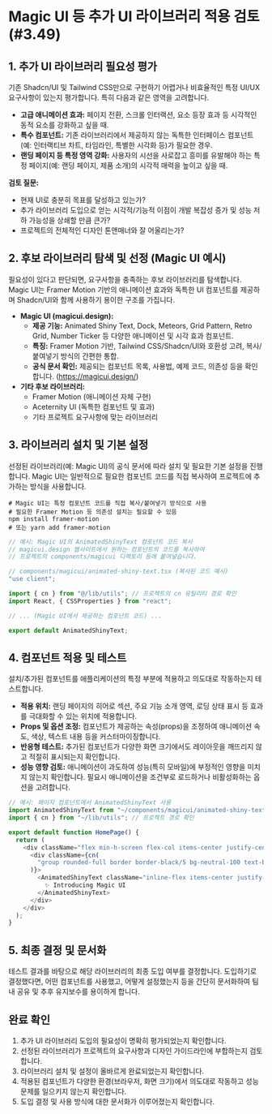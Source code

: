 # Magic UI 등 추가 UI 라이브러리 적용 검토 (#3.49)

## 1. 추가 UI 라이브러리 필요성 평가

기존 Shadcn/UI 및 Tailwind CSS만으로 구현하기 어렵거나 비효율적인 특정 UI/UX 요구사항이 있는지 평가합니다. 특히 다음과 같은 영역을 고려합니다.

-   **고급 애니메이션 효과:** 페이지 전환, 스크롤 인터랙션, 요소 등장 효과 등 시각적인 동적 요소를 강화하고 싶을 때.
-   **특수 컴포넌트:** 기존 라이브러리에서 제공하지 않는 독특한 인터페이스 컴포넌트(예: 인터랙티브 차트, 타임라인, 특별한 시각화 등)가 필요한 경우.
-   **랜딩 페이지 등 특정 영역 강화:** 사용자의 시선을 사로잡고 흥미를 유발해야 하는 특정 페이지(예: 랜딩 페이지, 제품 소개)의 시각적 매력을 높이고 싶을 때.

**검토 질문:**

-   현재 UI로 충분히 목표를 달성하고 있는가?
-   추가 라이브러리 도입으로 얻는 시각적/기능적 이점이 개발 복잡성 증가 및 성능 저하 가능성을 상쇄할 만큼 큰가?
-   프로젝트의 전체적인 디자인 톤앤매너와 잘 어울리는가?

## 2. 후보 라이브러리 탐색 및 선정 (Magic UI 예시)

필요성이 있다고 판단되면, 요구사항을 충족하는 후보 라이브러리를 탐색합니다. Magic UI는 Framer Motion 기반의 애니메이션 효과와 독특한 UI 컴포넌트를 제공하며 Shadcn/UI와 함께 사용하기 용이한 구조를 가집니다.

-   **Magic UI (magicui.design):**
    -   **제공 기능:** Animated Shiny Text, Dock, Meteors, Grid Pattern, Retro Grid, Number Ticker 등 다양한 애니메이션 및 시각 효과 컴포넌트.
    -   **특징:** Framer Motion 기반, Tailwind CSS/Shadcn/UI와 호환성 고려, 복사/붙여넣기 방식의 간편한 통합.
    -   **공식 문서 확인:** 제공되는 컴포넌트 목록, 사용법, 예제 코드, 의존성 등을 확인합니다. (https://magicui.design/)
-   **기타 후보 라이브러리:**
    -   Framer Motion (애니메이션 자체 구현)
    -   Aceternity UI (독특한 컴포넌트 및 효과)
    -   기타 프로젝트 요구사항에 맞는 라이브러리

## 3. 라이브러리 설치 및 기본 설정

선정된 라이브러리(예: Magic UI)의 공식 문서에 따라 설치 및 필요한 기본 설정을 진행합니다. Magic UI는 일반적으로 필요한 컴포넌트 코드를 직접 복사하여 프로젝트에 추가하는 방식을 사용합니다.

```shell
# Magic UI는 특정 컴포넌트 코드를 직접 복사/붙여넣기 방식으로 사용
# 필요한 Framer Motion 등 의존성 설치는 필요할 수 있음
npm install framer-motion
# 또는 yarn add framer-motion
```

```typescript
// 예시: Magic UI의 AnimatedShinyText 컴포넌트 코드 복사
// magicui.design 웹사이트에서 원하는 컴포넌트의 코드를 복사하여
// 프로젝트의 components/magicui 디렉토리 등에 붙여넣습니다.

// components/magicui/animated-shiny-text.tsx (복사된 코드 예시)
"use client";

import { cn } from "@/lib/utils"; // 프로젝트의 cn 유틸리티 경로 확인
import React, { CSSProperties } from "react";

// ... (Magic UI에서 제공하는 컴포넌트 코드) ...

export default AnimatedShinyText;
```

## 4. 컴포넌트 적용 및 테스트

설치/추가된 컴포넌트를 애플리케이션의 특정 부분에 적용하고 의도대로 작동하는지 테스트합니다.

-   **적용 위치:** 랜딩 페이지의 히어로 섹션, 주요 기능 소개 영역, 로딩 상태 표시 등 효과를 극대화할 수 있는 위치에 적용합니다.
-   **Props 및 옵션 조정:** 컴포넌트가 제공하는 속성(props)을 조정하여 애니메이션 속도, 색상, 텍스트 내용 등을 커스터마이징합니다.
-   **반응형 테스트:** 추가된 컴포넌트가 다양한 화면 크기에서도 레이아웃을 깨뜨리지 않고 적절히 표시되는지 확인합니다.
-   **성능 영향 검토:** 애니메이션이 과도하여 성능(특히 모바일)에 부정적인 영향을 미치지 않는지 확인합니다. 필요시 애니메이션을 조건부로 로드하거나 비활성화하는 옵션을 고려합니다.

```typescript
// 예시: 페이지 컴포넌트에서 AnimatedShinyText 사용
import AnimatedShinyText from "~/components/magicui/animated-shiny-text";
import { cn } from "~/lib/utils"; // 프로젝트 경로 확인

export default function HomePage() {
  return (
    <div className="flex min-h-screen flex-col items-center justify-center">
      <div className={cn(
        "group rounded-full border border-black/5 bg-neutral-100 text-base text-white transition-all ease-in hover:cursor-pointer hover:bg-neutral-200 dark:border-white/5 dark:bg-neutral-900 dark:hover:bg-neutral-800",
      )}>
        <AnimatedShinyText className="inline-flex items-center justify-center px-4 py-1 transition ease-out hover:text-neutral-600 hover:duration-300 hover:dark:text-neutral-400">
          ✨ Introducing Magic UI
        </AnimatedShinyText>
      </div>
    </div>
  );
}
```

## 5. 최종 결정 및 문서화

테스트 결과를 바탕으로 해당 라이브러리의 최종 도입 여부를 결정합니다. 도입하기로 결정했다면, 어떤 컴포넌트를 사용했고, 어떻게 설정했는지 등을 간단히 문서화하여 팀 내 공유 및 추후 유지보수를 용이하게 합니다.

## 완료 확인

1.  추가 UI 라이브러리 도입의 필요성이 명확히 평가되었는지 확인합니다.
2.  선정된 라이브러리가 프로젝트의 요구사항과 디자인 가이드라인에 부합하는지 검토합니다.
3.  라이브러리 설치 및 설정이 올바르게 완료되었는지 확인합니다.
4.  적용된 컴포넌트가 다양한 환경(브라우저, 화면 크기)에서 의도대로 작동하고 성능 문제를 일으키지 않는지 확인합니다.
5.  도입 결정 및 사용 방식에 대한 문서화가 이루어졌는지 확인합니다. 